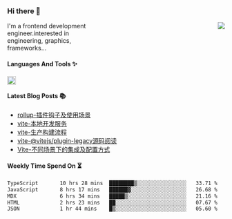 <!--
**zhaohuanyuu/zhaohuanyuu** is a ✨ _special_ ✨ repository because its `README.md` (this file) appears on your GitHub profile.
-->

### Hi there 👋

<picture>
  <source media="(prefers-color-scheme: dark)" srcset="https://github-readme-stats.vercel.app/api?username=zhaohuanyuu&count_private=true&show_icons=true&theme=city_lights&hide_title=true">
  <img align="right" src="https://github-readme-stats.vercel.app/api?username=zhaohuanyuu&count_private=true&show_icons=true&hide_title=true">
</picture>

<p align="left" style="width:40%">I'm a frontend development engineer.interested in engineering, graphics, frameworks...</p>

#### Languages And Tools ✨

<img align="left" height="20" src="https://skillicons.dev/icons?i=js,ts,nodejs,rust,react,vue,svelte,gatsby,graphql,nestjs" />

</br>

#### Latest Blog Posts 📚
<!-- BLOG-POST-LIST:START -->
- [rollup-插件钩子及使用场景](https://auu.zone/post/rollup-plugin)
- [vite-本地开发服务](https://auu.zone/post/vite-server)
- [vite-生产构建流程](https://auu.zone/post/vite-build)
- [vite-@vitejs/plugin-legacy源码阅读](https://auu.zone/post/vite-legacy)
- [Vite-不同场景下的集成及配置方式](https://auu.zone/post/vite-integrations)
<!-- BLOG-POST-LIST:END -->

#### Weekly Time Spend On ⏳
<!--START_SECTION:waka-->

```txt
TypeScript       10 hrs 28 mins  ████████▒░░░░░░░░░░░░░░░░   33.71 %
JavaScript       8 hrs 17 mins   ██████▓░░░░░░░░░░░░░░░░░░   26.68 %
MDX              6 hrs 34 mins   █████▒░░░░░░░░░░░░░░░░░░░   21.16 %
HTML             2 hrs 23 mins   ██░░░░░░░░░░░░░░░░░░░░░░░   07.67 %
JSON             1 hr 44 mins    █▒░░░░░░░░░░░░░░░░░░░░░░░   05.60 %
```

<!--END_SECTION:waka-->
